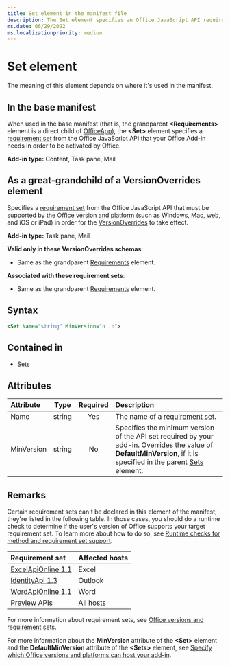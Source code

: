 ```yaml
---
title: Set element in the manifest file
description: The Set element specifies an Office JavaScript API requirement set your Office Add-in requires in order to be activated by Office or to override base manifest settings.
ms.date: 06/29/2022
ms.localizationpriority: medium
---
```


# Set element

The meaning of this element depends on where it's used in the manifest.

## In the base manifest

When used in the base manifest (that is, the grandparent **\<Requirements\>** element is a direct child of [OfficeApp](officeapp.md)), the **\<Set\>** element specifies a [requirement set](/office/dev/add-ins/develop/office-versions-and-requirement-sets#specify-office-applications-and-requirement-sets) from the Office JavaScript API that your Office Add-in needs in order to be activated by Office.

**Add-in type:** Content, Task pane, Mail

## As a great-grandchild of a VersionOverrides element

Specifies a [requirement set](/office/dev/add-ins/develop/office-versions-and-requirement-sets#specify-office-applications-and-requirement-sets) from the Office JavaScript API that must be supported by the Office version and platform (such as Windows, Mac, web, and iOS or iPad) in order for the [VersionOverrides](versionoverrides.md) to take effect.

**Add-in type:** Task pane, Mail

**Valid only in these VersionOverrides schemas**:

- Same as the grandparent [Requirements](requirements.md) element.

**Associated with these requirement sets**:

- Same as the grandparent [Requirements](requirements.md) element.

## Syntax

```XML
<Set Name="string" MinVersion="n .n">
```

## Contained in

- [Sets](sets.md)

## Attributes

|Attribute|Type|Required|Description|
|:-----|:-----:|:-----:|:-----|
|Name|string|Yes|The name of a [requirement set](/office/dev/add-ins/develop/office-versions-and-requirement-sets).|
|MinVersion|string|No|Specifies the minimum version of the API set required by your add-in. Overrides the value of **DefaultMinVersion**, if it is specified in the parent [Sets](sets.md) element.|

## Remarks

Certain requirement sets can't be declared in this element of the manifest; they're listed in the following table. In those cases, you should do a runtime check to determine if the user's version of Office supports your target requirement set. To learn more about how to do so, see [Runtime checks for method and requirement set support](/office/dev/add-ins/develop/specify-office-hosts-and-api-requirements#runtime-checks-for-method-and-requirement-set-support).

|Requirement set|Affected hosts|
|:---|:---|
|[ExcelApiOnline 1.1](../requirement-sets/excel/excel-api-online-requirement-set.md#recommended-usage)|Excel|
|[IdentityApi 1.3](../requirement-sets/common/identity-api-requirement-sets.md#outlook-and-identity-api-requirement-sets)|Outlook|
|[WordApiOnline 1.1](../requirement-sets/word/word-api-online-requirement-set.md#recommended-usage)|Word|
|[Preview APIs](/office/dev/add-ins/develop/referencing-the-javascript-api-for-office-library-from-its-cdn#preview-apis)|All hosts|

For more information about requirement sets, see [Office versions and requirement sets](/office/dev/add-ins/develop/office-versions-and-requirement-sets).

For more information about the **MinVersion** attribute of the **\<Set\>** element and the **DefaultMinVersion** attribute of the **\<Sets\>** element, see [Specify which Office versions and platforms can host your add-in](/office/dev/add-ins/develop/specify-office-hosts-and-api-requirements#specify-which-office-versions-and-platforms-can-host-your-add-in).
